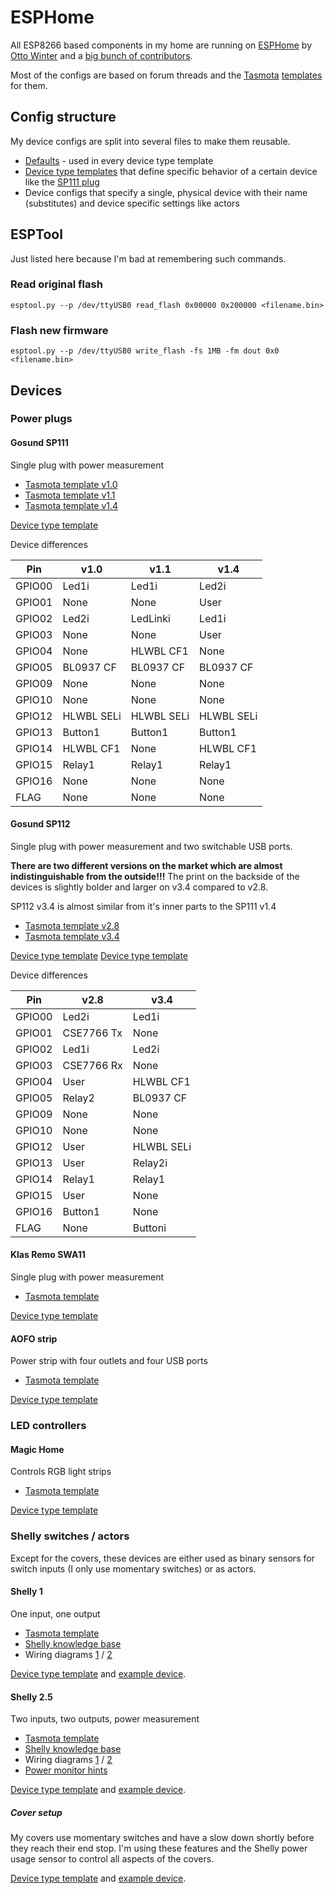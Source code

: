 
# ESPHome

All ESP8266 based components in my home are running on [ESPHome](https://esphome.io/) by [Otto Winter](https://github.com/OttoWinter) and a [big bunch of contributors](https://github.com/esphome/esphome/graphs/contributors).

Most of the configs are based on forum threads and the [Tasmota](https://tasmota.github.io) [templates](https://tasmota.github.io/docs/Components/) for them.

## Config structure

My device configs are split into several files to make them reusable.

* [Defaults](.defaults.yaml) - used in every device type template
* [Device type templates](#devices) that define specific behavior of a certain device like the [SP111 plug](#gosund-sp111)
* Device configs that specify a single, physical device with their name (substitutes) and device specific settings like actors

## ESPTool

Just listed here because I'm bad at remembering such commands.

### Read original flash

`esptool.py --p /dev/ttyUSB0 read_flash 0x00000 0x200000 <filename.bin>`

### Flash new firmware

`esptool.py --p /dev/ttyUSB0 write_flash -fs 1MB -fm dout 0x0 <filename.bin>`

## Devices

### Power plugs

#### Gosund SP111

Single plug with power measurement

* [Tasmota template v1.0](https://templates.blakadder.com/gosund_SP111.html)
* [Tasmota template v1.1](https://templates.blakadder.com/gosund_SP111_v2.html)
* [Tasmota template v1.4](https://templates.blakadder.com/gosund_SP111_v1_4.html)

[Device type template](.sp111.yaml)

Device differences

| Pin       | v1.0         | v1.1        | v1.4        |
| --------- | ------------ | ----------- | ----------- |
| GPIO00    |  Led1i       | Led1i       | Led2i       |
| GPIO01    |  None        | None        | User        |
| GPIO02    |  Led2i       | LedLinki    | Led1i       |
| GPIO03    |  None        | None        | User        |
| GPIO04    |  None        | HLWBL CF1   | None        |
| GPIO05    |  BL0937 CF   | BL0937 CF   | BL0937 CF   |
| GPIO09    |  None        | None        | None        |
| GPIO10    |  None        | None        | None        |
| GPIO12    |  HLWBL SELi  | HLWBL SELi  | HLWBL SELi  |
| GPIO13    |  Button1     | Button1     | Button1     |
| GPIO14    |  HLWBL CF1   | None        | HLWBL CF1   |
| GPIO15    |  Relay1      | Relay1      | Relay1      |
| GPIO16    |  None        | None        | None        |
| FLAG      |  None        | None        | None        |

#### Gosund SP112

Single plug with power measurement and two switchable USB ports.

**There are two different versions on the market which are almost indistinguishable from the outside!!!**
The print on the backside of the devices is slightly bolder and larger on v3.4 compared to v2.8.

SP112 v3.4 is almost similar from it's inner parts to the SP111 v1.4

* [Tasmota template v2.8](https://templates.blakadder.com/gosund_SP112.html)
* [Tasmota template v3.4](https://templates.blakadder.com/gosund_SP112_v3_4.html)

[Device type template](.sp112_v28.yaml)
[Device type template](.sp112_v34.yaml)

Device differences

| Pin       | v2.8          | v3.4          |
| --------- | ------------- | ------------- |
| GPIO00    |  Led2i        | Led1i         |
| GPIO01    |  CSE7766 Tx   | None          |
| GPIO02    |  Led1i        | Led2i         |
| GPIO03    |  CSE7766 Rx   | None          |
| GPIO04    |  User         | HLWBL CF1     |
| GPIO05    |  Relay2       | BL0937 CF     |
| GPIO09    |  None         | None          |
| GPIO10    |  None         | None          |
| GPIO12    |  User         | HLWBL SELi    |
| GPIO13    |  User         | Relay2i       |
| GPIO14    |  Relay1       | Relay1        |
| GPIO15    |  User         | None          |
| GPIO16    |  Button1      | None          |
| FLAG      |  None         | Buttoni       |

#### Klas Remo SWA11

Single plug with power measurement

* [Tasmota template](https://templates.blakadder.com/SWA11.html)

[Device type template](.swa11.yaml)

#### AOFO strip

Power strip with four outlets and four USB ports

* [Tasmota template](https://templates.blakadder.com/aofo_4AC4USB.html)

[Device type template](.aofo_4ac4usb.yaml)

### LED controllers

#### Magic Home

Controls RGB light strips

* [Tasmota template](https://templates.blakadder.com/magichome_ZJ-FWMN-A_RGB.html)

[Device type template](.magichome.yaml)

### Shelly switches / actors

Except for the covers, these devices are either used as binary sensors for switch inputs (I only use momentary switches) or as actors.

#### Shelly 1

One input, one output

* [Tasmota template](https://templates.blakadder.com/shelly_1.html)
* [Shelly knowledge base](https://shelly.cloud/support/knowledge-base/shelly-1/#wiring)
* Wiring diagrams [1](https://www.shelly-support.eu/lexikon/index.php?entry/47-connection-diagrams-shelly-1/) / [2](https://www.shelly-support.eu/lexikon/index.php?entry/58-anschlussschemen-shelly-1-fortsetzung/)

[Device type template](.shelly1.yaml) and [example device](.shelly1_example.yaml).

<!--
#### Shelly 1 PM

One input, one output, power measurement

* [Tasmota template](https://templates.blakadder.com/shelly_1PM.html)
* [Shelly knowledge base](https://shelly.cloud/support/knowledge-base/shelly-1/#wiring)
* [Wiring diagrams](https://www.shelly-support.eu/lexikon/index.php?entry/51-connection-diagrams-shelly-1pm/)
* [Instructions](https://github.com/arendst/Tasmota/issues/5716#issuecomment-589879170) to resolder some connections to measure voltage and amperage

[Device type template](.shelly1pm.yaml) - device needs to define the actual actor
-->

#### Shelly 2.5

Two inputs, two outputs, power measurement

* [Tasmota template](https://templates.blakadder.com/shelly_25.html)
* [Shelly knowledge base](https://shelly.cloud/support/knowledge-base/shelly-25/#wiring)
* Wiring diagrams [1](https://www.shelly-support.eu/lexikon/index.php?entry/48-connection-diagrams-shelly-2-5/) / [2](https://www.shelly-support.eu/lexikon/index.php?entry/100-connection-diagrams-shelly-2-5-continuation/)
* [Power monitor hints](https://esphome.io/components/sensor/ade7953.html)

[Device type template](.shelly25.yaml) and [example device](.shelly25_example.yaml).

##### Cover setup

My covers use momentary switches and have a slow down shortly before they reach their end stop.
I'm using these features and the Shelly power usage sensor to control all aspects of the covers.

[Device type template](.shelly25_cover.yaml) and [example device](.shelly25_cover_example.yaml).

<!--
#### Shelly i3

* [Shelly knowledge base: wiring](https://shelly.cloud/support/knowledge-base/shelly-i3/#wiring)
* [Shelly knowledge base: device pinout](https://shelly.cloud/support/knowledge-base/shelly-i3/#pinout)
* [Wiring diagrams](https://www.shelly-support.eu/lexikon/index.php?entry/212-connection-diagrams-shelly-i3/)

[Device type template](.shellyi3.yaml)

TODO
-->
